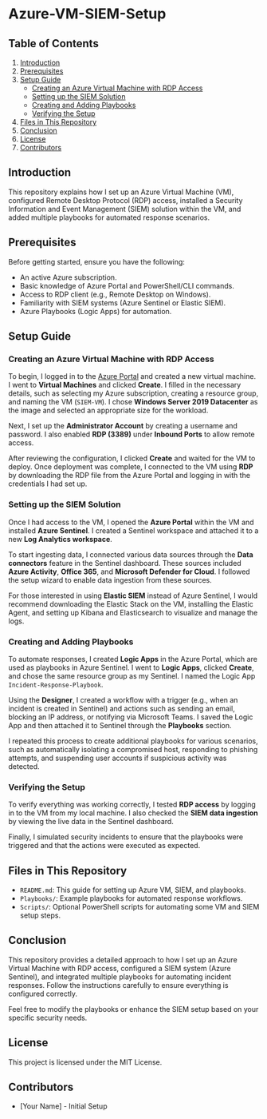 # Azure-VM-SIEM-Setup

## Table of Contents

1. [Introduction](#introduction)
2. [Prerequisites](#prerequisites)
3. [Setup Guide](#setup-guide)
   - [Creating an Azure Virtual Machine with RDP Access](#creating-an-azure-virtual-machine-with-rdp-access)
   - [Setting up the SIEM Solution](#setting-up-the-siem-solution)
   - [Creating and Adding Playbooks](#creating-and-adding-playbooks)
   - [Verifying the Setup](#verifying-the-setup)
4. [Files in This Repository](#files-in-this-repository)
5. [Conclusion](#conclusion)
6. [License](#license)
7. [Contributors](#contributors)

## Introduction

This repository explains how I set up an Azure Virtual Machine (VM), configured Remote Desktop Protocol (RDP) access, installed a Security Information and Event Management (SIEM) solution within the VM, and added multiple playbooks for automated response scenarios.

## Prerequisites

Before getting started, ensure you have the following:

- An active Azure subscription.
- Basic knowledge of Azure Portal and PowerShell/CLI commands.
- Access to RDP client (e.g., Remote Desktop on Windows).
- Familiarity with SIEM systems (Azure Sentinel or Elastic SIEM).
- Azure Playbooks (Logic Apps) for automation.

## Setup Guide

### Creating an Azure Virtual Machine with RDP Access

To begin, I logged in to the [Azure Portal](https://portal.azure.com) and created a new virtual machine. I went to **Virtual Machines** and clicked **Create**. I filled in the necessary details, such as selecting my Azure subscription, creating a resource group, and naming the VM (`SIEM-VM`). I chose **Windows Server 2019 Datacenter** as the image and selected an appropriate size for the workload.

Next, I set up the **Administrator Account** by creating a username and password. I also enabled **RDP (3389)** under **Inbound Ports** to allow remote access.

After reviewing the configuration, I clicked **Create** and waited for the VM to deploy. Once deployment was complete, I connected to the VM using **RDP** by downloading the RDP file from the Azure Portal and logging in with the credentials I had set up.

### Setting up the SIEM Solution

Once I had access to the VM, I opened the **Azure Portal** within the VM and installed **Azure Sentinel**. I created a Sentinel workspace and attached it to a new **Log Analytics workspace**.

To start ingesting data, I connected various data sources through the **Data connectors** feature in the Sentinel dashboard. These sources included **Azure Activity**, **Office 365**, and **Microsoft Defender for Cloud**. I followed the setup wizard to enable data ingestion from these sources.

For those interested in using **Elastic SIEM** instead of Azure Sentinel, I would recommend downloading the Elastic Stack on the VM, installing the Elastic Agent, and setting up Kibana and Elasticsearch to visualize and manage the logs.

### Creating and Adding Playbooks

To automate responses, I created **Logic Apps** in the Azure Portal, which are used as playbooks in Azure Sentinel. I went to **Logic Apps**, clicked **Create**, and chose the same resource group as my Sentinel. I named the Logic App `Incident-Response-Playbook`.

Using the **Designer**, I created a workflow with a trigger (e.g., when an incident is created in Sentinel) and actions such as sending an email, blocking an IP address, or notifying via Microsoft Teams. I saved the Logic App and then attached it to Sentinel through the **Playbooks** section.

I repeated this process to create additional playbooks for various scenarios, such as automatically isolating a compromised host, responding to phishing attempts, and suspending user accounts if suspicious activity was detected.

### Verifying the Setup

To verify everything was working correctly, I tested **RDP access** by logging in to the VM from my local machine. I also checked the **SIEM data ingestion** by viewing the live data in the Sentinel dashboard.

Finally, I simulated security incidents to ensure that the playbooks were triggered and that the actions were executed as expected.

## Files in This Repository

- `README.md`: This guide for setting up Azure VM, SIEM, and playbooks.
- `Playbooks/`: Example playbooks for automated response workflows.
- `Scripts/`: Optional PowerShell scripts for automating some VM and SIEM setup steps.

## Conclusion

This repository provides a detailed approach to how I set up an Azure Virtual Machine with RDP access, configured a SIEM system (Azure Sentinel), and integrated multiple playbooks for automating incident responses. Follow the instructions carefully to ensure everything is configured correctly.

Feel free to modify the playbooks or enhance the SIEM setup based on your specific security needs.

## License

This project is licensed under the MIT License.

## Contributors

- [Your Name] - Initial Setup
